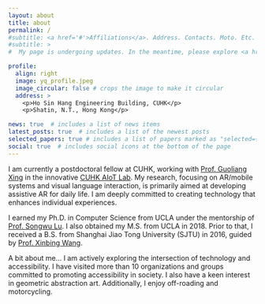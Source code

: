 ```yaml
---
layout: about
title: about
permalink: /
#subtitle: <a href='#'>Affiliations</a>. Address. Contacts. Moto. Etc.
#subtitle: >
#  My page is undergoing updates. In the meantime, please explore <a href="https://yqg.notion.site/">my Notion page</a>.

profile:
  align: right
  image: yq_profile.jpeg
  image_circular: false # crops the image to make it circular
  address: >
    <p>Ho Sin Hang Engineering Building, CUHK</p>
    <p>Shatin, N.T., Hong Kong</p>

news: true  # includes a list of news items
latest_posts: true  # includes a list of the newest posts
selected_papers: true # includes a list of papers marked as "selected={true}"
social: true  # includes social icons at the bottom of the page
---
```


[//]: # (I obtained my Ph.D. in Computer Science from UCLA, mentored by [Prof. Songwu Lu]&#40;https://web.cs.ucla.edu/~slu/&#41;. I also)

[//]: # (received my M.S. from UCLA in 2018. Prior to that, I earned a B.S. from Shanghai Jiao Tong University &#40;SJTU&#41; in 2016,)

[//]: # (under the guidance of [Prof. Xinbing Wang]&#40;https://www.cs.sjtu.edu.cn/~wang-xb/&#41;.)

[//]: # ()

[//]: # (Focused on AR/mobile systems and visual language interaction, my research is particularly centered around crafting)

[//]: # (assistive AR for daily life. I'm passionately dedicated to creating technology that uplifts and augments individual)

[//]: # (experiences. Additionally, my Ph.D. journey included an enriching internship at IBM, concentrating on the modeling of)

[//]: # (correlations in time-series data.)

[//]: # ()

[//]: # (I am a member of the UCLA HandsOn Club and am currently studying American Sign Language &#40;ASL&#41;. I also appreciate)

[//]: # (geometric abstraction art. Outside of academia, I enjoy off-roading and motorcycling.)

[//]: # (Write your biography here. Tell the world about yourself. Link to your favorite [subreddit]&#40;http://reddit.com&#41;. You can put a picture in, too. The code is already in, just name your picture `prof_pic.jpg` and put it in the `img/` folder.)

[//]: # ()

[//]: # (Put your address / P.O. box / other info right below your picture. You can also disable any of these elements by editing `profile` property of the YAML header of your `_pages/about.md`. Edit `_bibliography/papers.bib` and Jekyll will render your [publications page]&#40;/al-folio/publications/&#41; automatically.)

[//]: # ()

[//]: # (Link to your social media connections, too. This theme is set up to use [Font Awesome icons]&#40;http://fortawesome.github.io/Font-Awesome/&#41; and [Academicons]&#40;https://jpswalsh.github.io/academicons/&#41;, like the ones below. Add your Facebook, Twitter, LinkedIn, Google Scholar, or just disable all of them.)

I am currently a postdoctoral fellow at CUHK, working
with [Prof. Guoliang Xing](https://staff.ie.cuhk.edu.hk/~glxing/) in the
innovative [CUHK AIoT Lab](https://aiot.ie.cuhk.edu.hk/). My research, focusing on AR/mobile systems and visual language
interaction, is primarily aimed at developing assistive AR for daily life. I am deeply committed to creating technology
that enhances individual experiences.

I earned my Ph.D. in Computer Science from UCLA under the mentorship
of [Prof. Songwu Lu](https://web.cs.ucla.edu/~slu/). I also obtained my M.S. from UCLA in 2018. Prior to that, I
received a B.S. from Shanghai Jiao Tong University (SJTU) in 2016, guided
by [Prof. Xinbing Wang](https://www.cs.sjtu.edu.cn/~wang-xb/).

A bit about me... I am actively exploring the intersection of technology and accessibility. I have visited more than 10
organizations and groups committed to promoting accessibility in society. I also have a keen interest in geometric
abstraction art. Additionally, I enjoy off-roading and motorcycling.